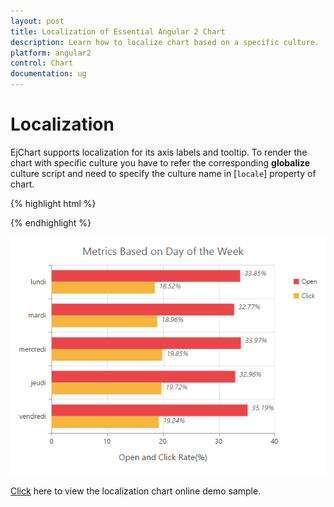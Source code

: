 ```yaml
---
layout: post
title: Localization of Essential Angular 2 Chart
description: Learn how to localize chart based on a specific culture.
platform: angular2
control: Chart
documentation: ug
---
```


# Localization

EjChart supports localization for its axis labels and tooltip. To render the chart with specific culture you have to refer the corresponding **globalize** culture script and need to specify the culture name in [`locale`] property of chart.   

{% highlight html %}


<head> 
<!--Refer french globalize culture script-->
<script src="../scripts/cultures/globalize.culture.fr-FR.min.js"></script>
</head>

<body>
    <ej-chart id="chartcontainer" locale='fr-FR'>
    </ej-chart>
</body>


{% endhighlight %}

![](Localization_images/Localization_img1.png)

[Click](http://js.syncfusion.com/demos/web/#!/azure/chart/chartcustomization/localization) here to view the localization chart online demo sample.


